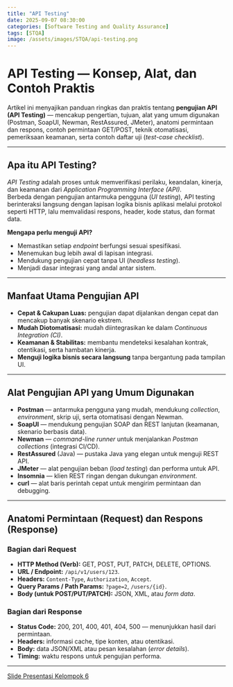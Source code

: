 ```yaml
---
title: "API Testing"
date: 2025-09-07 08:30:00
categories: [Software Testing and Quality Assurance]
tags: [STQA]
image: /assets/images/STQA/api-testing.png
---
```


# API Testing — Konsep, Alat, dan Contoh Praktis

Artikel ini menyajikan panduan ringkas dan praktis tentang **pengujian API (API Testing)** — mencakup pengertian, tujuan, alat yang umum digunakan (Postman, SoapUI, Newman, RestAssured, JMeter), anatomi permintaan dan respons, contoh permintaan GET/POST, teknik otomatisasi, pemeriksaan keamanan, serta contoh daftar uji (*test-case checklist*).

---

## Apa itu API Testing?

*API Testing* adalah proses untuk memverifikasi perilaku, keandalan, kinerja, dan keamanan dari *Application Programming Interface (API)*.  
Berbeda dengan pengujian antarmuka pengguna (*UI testing*), API testing berinteraksi langsung dengan lapisan logika bisnis aplikasi melalui protokol seperti HTTP, lalu memvalidasi respons, header, kode status, dan format data.

**Mengapa perlu menguji API?**
- Memastikan setiap *endpoint* berfungsi sesuai spesifikasi.  
- Menemukan bug lebih awal di lapisan integrasi.  
- Mendukung pengujian cepat tanpa UI (*headless testing*).  
- Menjadi dasar integrasi yang andal antar sistem.

---

## Manfaat Utama Pengujian API

- **Cepat & Cakupan Luas:** pengujian dapat dijalankan dengan cepat dan mencakup banyak skenario ekstrem.  
- **Mudah Diotomatisasi:** mudah diintegrasikan ke dalam *Continuous Integration (CI)*.  
- **Keamanan & Stabilitas:** membantu mendeteksi kesalahan kontrak, otentikasi, serta hambatan kinerja.  
- **Menguji logika bisnis secara langsung** tanpa bergantung pada tampilan UI.

---

## Alat Pengujian API yang Umum Digunakan

- **Postman** — antarmuka pengguna yang mudah, mendukung *collection*, *environment*, skrip uji, serta otomatisasi dengan Newman.  
- **SoapUI** — mendukung pengujian SOAP dan REST lanjutan (keamanan, skenario berbasis data).  
- **Newman** — *command-line runner* untuk menjalankan *Postman collections* (integrasi CI/CD).  
- **RestAssured** (Java) — pustaka Java yang elegan untuk menguji REST API.  
- **JMeter** — alat pengujian beban (*load testing*) dan performa untuk API.  
- **Insomnia** — klien REST ringan dengan dukungan *environment*.  
- **curl** — alat baris perintah cepat untuk mengirim permintaan dan debugging.

---

## Anatomi Permintaan (Request) dan Respons (Response)

### **Bagian dari Request**
- **HTTP Method (Verb):** GET, POST, PUT, PATCH, DELETE, OPTIONS.  
- **URL / Endpoint:** `/api/v1/users/123`.  
- **Headers:** `Content-Type`, `Authorization`, `Accept`.  
- **Query Params / Path Params:** `?page=2`, `/users/{id}`.  
- **Body (untuk POST/PUT/PATCH):** JSON, XML, atau *form data*.

### **Bagian dari Response**
- **Status Code:** 200, 201, 400, 401, 404, 500 — menunjukkan hasil dari permintaan.  
- **Headers:** informasi cache, tipe konten, atau otentikasi.  
- **Body:** data JSON/XML atau pesan kesalahan (*error details*).  
- **Timing:** waktu respons untuk pengujian performa.

---

[Slide Presentasi Kelompok 6](https://drive.google.com/file/d/1b5R0aV7jftn-94nSDdquKrhRcgBoj1v4/view?usp=sharing)